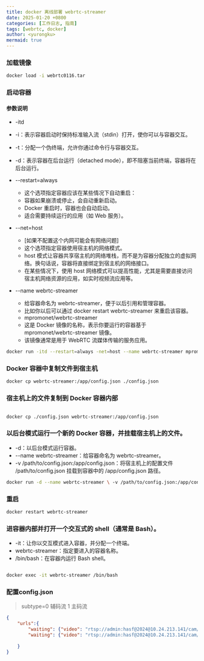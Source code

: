 ```yaml
---
title: docker 离线部署 webrtc-streamer
date: 2025-01-20 +0800
categories: [工作日志, 指南]
tags: [webrtc, docker]
author: <yurongku>  
mermaid: true
---
```



### 加载镜像
```bash
docker load -i webrtc0116.tar
```

### 启动容器
#### 参数说明
- -itd

- -i：表示容器启动时保持标准输入流（stdin）打开，使你可以与容器交互。
- -t：分配一个伪终端，允许你通过命令行与容器交互。
- -d：表示容器在后台运行（detached mode），即不阻塞当前终端，容器将在后台运行。
- --restart=always
  - 这个选项指定容器应该在某些情况下自动重启：
  - 容器如果崩溃或停止，会自动重新启动。
  - Docker 重启时，容器也会自动启动。
  - 适合需要持续运行的应用（如 Web 服务）。
- --net=host
  - [如果不配置这个内网可能会有网络问题]
  - 这个选项指定容器使用宿主机的网络模式。
  - host 模式让容器共享宿主机的网络堆栈，而不是为容器分配独立的虚拟网络。换句话说，容器将直接绑定到宿主机的网络接口。
  - 在某些情况下，使用 host 网络模式可以提高性能，尤其是需要直接访问宿主机网络资源的应用，如实时视频流应用等。
- --name webrtc-streamer
  - 给容器命名为 webrtc-streamer，便于以后引用和管理容器。
  - 比如你以后可以通过 docker restart webrtc-streamer 来重启该容器。
  - mpromonet/webrtc-streamer
  - 这是 Docker 镜像的名称，表示你要运行的容器基于 mpromonet/webrtc-streamer 镜像。
  - 该镜像通常是用于 WebRTC 流媒体传输的服务应用。

```bash
docker run -itd --restart=always -net=host --name webrtc-streamer mpromonet/webrtc-streamer

```

### Docker 容器中复制文件到宿主机


```bash
docker cp webrtc-streamer:/app/config.json ./config.json

```


### 宿主机上的文件复制到 Docker 容器内部


```bash

docker cp ./config.json webrtc-streamer:/app/config.json

```


### 以后台模式运行一个新的 Docker 容器，并挂载宿主机上的文件。
- -d：以后台模式运行容器。
- --name webrtc-streamer：给容器命名为 webrtc-streamer。
- -v /path/to/config.json:/app/config.json：将宿主机上的配置文件 /path/to/config.json 挂载到容器中的 /app/config.json 路径。



```bash
docker run -d --name webrtc-streamer \ -v /path/to/config.json:/app/config.json \ mpromonet/webrtc-streamer

```


### 重启


```bash
docker restart webrtc-streamer

```



### 进容器内部并打开一个交互式的 shell（通常是 Bash）。
- -it：让你以交互模式进入容器，并分配一个终端。
- webrtc-streamer：指定要进入的容器名称。
- /bin/bash：在容器内运行 Bash shell。



```bash

docker exec -it webrtc-streamer /bin/bash
```

### 配置config.json

> subtype=0 辅码流 1 主码流

```json
{
    "urls":{              
        "waiting": {"video": "rtsp://admin:hasf@2024@10.24.213.141/cam/realmonitor?channel=2&subtype=0" },
		"waiting": {"video": "rtsp://admin:hasf@2024@10.24.213.141/cam/realmonitor?channel=2&subtype=0" },
		
    }
}
```